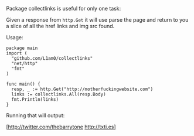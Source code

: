 Package collectlinks is useful for only one task:

Given a response from `http.Get` it will use parse the page and
return to you a slice of all the href links and img src found.

Usage:

    package main
    import (
      "github.com/L1am0/collectlinks"
      "net/http"
      "fmt"
    )

    func main() {
      resp, _ := http.Get("http://motherfuckingwebsite.com")
      links := collectlinks.All(resp.Body)
      fmt.Println(links)
    }


Running that will output:

   [http://twitter.com/thebarrytone http://txti.es]
